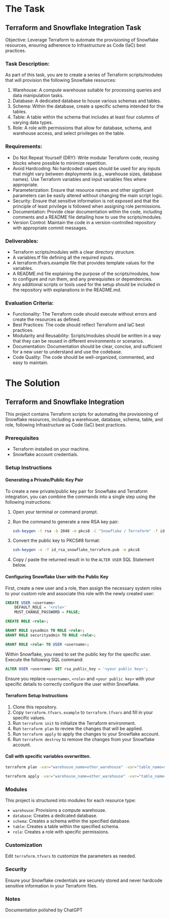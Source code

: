 # The Task
## Terraform and Snowflake Integration Task
Objective: Leverage Terraform to automate the provisioning of Snowflake resources, ensuring adherence to Infrastructure as Code (IaC) best practices.

### Task Description:
As part of this task, you are to create a series of Terraform scripts/modules that will provision the following Snowflake resources:
1. Warehouse: A compute warehouse suitable for processing queries and data manipulation tasks.
2. Database: A dedicated database to house various schemas and tables.
3. Schema: Within the database, create a specific schema intended for the tables.
4. Table: A table within the schema that includes at least four columns of varying data types.
5. Role: A role with permissions that allow for database, schema, and warehouse access, and select privileges on the table.

### Requirements:
- Do Not Repeat Yourself (DRY): Write modular Terraform code, reusing blocks where possible to minimize repetition.
- Avoid Hardcoding: No hardcoded values should be used for any inputs that might vary between deployments (e.g., warehouse sizes, database names). Use Terraform variables and input variables files where appropriate.
- Parameterization: Ensure that resource names and other significant parameters can be easily altered without changing the main script logic.
- Security: Ensure that sensitive information is not exposed and that the principle of least privilege is followed when assigning role permissions.
- Documentation: Provide clear documentation within the code, including comments and a README file detailing how to use the scripts/modules.
- Version Control: Maintain the code in a version-controlled repository with appropriate commit messages.

### Deliverables:
- Terraform scripts/modules with a clear directory structure.
- A variables.tf file defining all the required inputs.
- A terraform.tfvars.example file that provides template values for the variables.
- A README.md file explaining the purpose of the scripts/modules, how to configure and run them, and any prerequisites or dependencies.
- Any additional scripts or tools used for the setup should be included in the repository with explanations in the README.md.

### Evaluation Criteria:
- Functionality: The Terraform code should execute without errors and create the resources as defined.
- Best Practices: The code should reflect Terraform and IaC best practices.
- Modularity and Reusability: Scripts/modules should be written in a way that they can be reused in different environments or scenarios.
- Documentation: Documentation should be clear, concise, and sufficient for a new user to understand and use the codebase.
- Code Quality: The code should be well-organized, commented, and easy to maintain.

# The Solution
## Terraform and Snowflake Integration

This project contains Terraform scripts for automating the provisioning of Snowflake resources, including a warehouse, database, schema, table, and role, following Infrastructure as Code (IaC) best practices.

### Prerequisites
- Terraform installed on your machine.
- Snowflake account credentials.

### Setup Instructions

#### Generating a Private/Public Key Pair

To create a new private/public key pair for Snowflake and Terraform integration, you can combine the commands into a single step using the following instructions:

1. Open your terminal or command prompt.
2. Run the command to generate a new RSA key pair:

    ```bash
    ssh-keygen -t rsa -b 2048 -m pkcs8 -C "Snowflake / Terraform" -f id_rsa_snowflake_terraform
    ```

3. Convert the public key to PKCS#8 format:

    ```bash
    ssh-keygen -e -f id_rsa_snowflake_terraform.pub -m pkcs8
    ```

4. Copy / paste the returned result in to the `ALTER USER` SQL Statement below.

#### Configuring Snowflake User with the Public Key

First, create a new user and a role, then assign the necessary system roles to your custom role and associate this role with the newly created user:

```sql
CREATE USER <username>
    DEFAULT_ROLE = '<role>'
    MUST_CHANGE_PASSWORD = FALSE;

CREATE ROLE <role>;

GRANT ROLE sysadmin TO ROLE <role>;
GRANT ROLE securityadmin TO ROLE <role>;

GRANT ROLE <role> TO USER <username>;
```

Within Snowflake, you need to set the public key for the specific user. Execute the following SQL command:

```sql
ALTER USER <username> SET rsa_public_key = '<your public key>';
```

Ensure you replace `<username>`, `<role>` and `<your public key>` with your specific details to correctly configure the user within Snowflake.

#### Terraform Setup Instructions 

1. Clone this repository.
2. Copy `terraform.tfvars.example` to `terraform.tfvars` and fill in your specific values.
3. Run `terraform init` to initialize the Terraform environment.
4. Run `terraform plan` to review the changes that will be applied.
5. Run `terraform apply` to apply the changes to your Snowflake account.
6. Run `terraform destroy` to remove the changes from your Snowflake account.

#### Call with specific variables overwritten.
```bash
terraform plan -var="warehouse_name=other_warehouse" -var="table_name=specific_table"
```
```bash
terraform apply -var="warehouse_name=other_warehouse" -var="table_name=specific_table"
```

### Modules
This project is structured into modules for each resource type:
- `warehouse`: Provisions a compute warehouse.
- `database`: Creates a dedicated database.
- `schema`: Creates a schema within the specified database.
- `table`: Creates a table within the specified schema.
- `role`: Creates a role with specific permissions.

### Customization
Edit `terraform.tfvars` to customize the parameters as needed.

### Security
Ensure your Snowflake credentials are securely stored and never hardcode sensitive information in your Terraform files.

### Notes
Documentation polished by ChatGPT